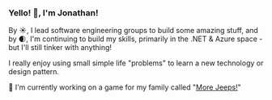 ### Yello! 👋, I'm Jonathan!

By ☀, I lead software engineering groups to build some amazing stuff, and by 🌒, I'm continuing to build my skills, primarily in the .NET & Azure space - but I'll still 
tinker with anything!

I really enjoy using small simple life "problems" to learn a new technology or design pattern.

🔭 I'm currently working on a game for my family called "[More Jeeps!](https://github.com/MacheteBang/More-Jeeps)"

<!--
**MacheteBang/MacheteBang** is a ✨ _special_ ✨ repository because its `README.md` (this file) appears on your GitHub profile.

Here are some ideas to get you started:

- 🔭 I’m currently working on ...
- 🌱 I’m currently learning ...
- 👯 I’m looking to collaborate on ...
- 🤔 I’m looking for help with ...
- 💬 Ask me about ...
- 📫 How to reach me: ...
- 😄 Pronouns: ...
- ⚡ Fun fact: ...
-->
